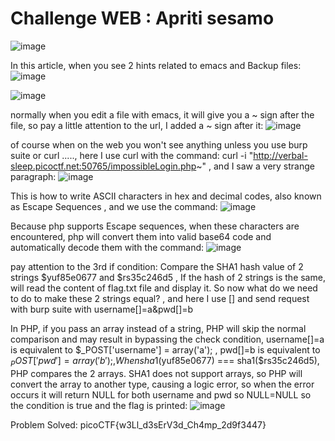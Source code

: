 # Challenge WEB : Apriti sesamo
![image](https://github.com/user-attachments/assets/19e6189d-7b16-460a-8ffc-41f286fa85ea)

In this article, when you see 2 hints related to emacs and Backup files:
![image](https://github.com/user-attachments/assets/eeca5d70-354b-4372-8c1d-81b8e4cb7fd9)

![image](https://github.com/user-attachments/assets/384cff94-2b7c-4fef-809a-2e8fdc30a79f)


normally when you edit a file with emacs, it will give you a ~ sign after the file, so pay a little attention to the url, I added a ~ sign after it:
![image](https://github.com/user-attachments/assets/72cae1d6-2bc5-4179-8f5a-2e747ff61cfe)


of course when on the web you won't see anything unless you use burp suite or curl ....., here I use curl with the command: curl -i "http://verbal-sleep.picoctf.net:50765/impossibleLogin.php~" , and I saw a very strange paragraph:
![image](https://github.com/user-attachments/assets/f9586b67-c72c-4038-ae1a-9ed7b3a0ef5e)

This is how to write ASCII characters in hex and decimal codes, also known as Escape Sequences , and we use the command:
![image](https://github.com/user-attachments/assets/f8c213ea-fe23-4d91-aec2-7dfd9f882e05)

Because php supports Escape sequences, when these characters are encountered, php will convert them into valid base64 code and automatically decode them with the command:
![image](https://github.com/user-attachments/assets/8b78e057-9842-49af-8f43-12c2f592e767)

pay attention to the 3rd if condition: Compare the SHA1 hash value of 2 strings $yuf85e0677 and $rs35c246d5 , If the hash of 2 strings is the same, will read the content of flag.txt file and display it. So now what do we need to do to make these 2 strings equal? ​​, and here I use [] and send request with burp suite with username[]=a&pwd[]=b


In PHP, if you pass an array instead of a string, PHP will skip the normal comparison and may result in bypassing the check condition, username[]=a is equivalent to $_POST['username'] = array('a'); , pwd[]=b is equivalent to $_POST['pwd'] = array('b'); , When sha1($yuf85e0677) === sha1($rs35c246d5), PHP compares the 2 arrays. SHA1 does not support arrays, so PHP will convert the array to another type, causing a logic error, so when the error occurs it will return NULL for both username and pwd so NULL=NULL so the condition is true and the flag is printed:
![image](https://github.com/user-attachments/assets/6ed85281-9340-42f7-bdd8-ff9229fdaa47)

Problem Solved: picoCTF{w3Ll_d3sErV3d_Ch4mp_2d9f3447}




